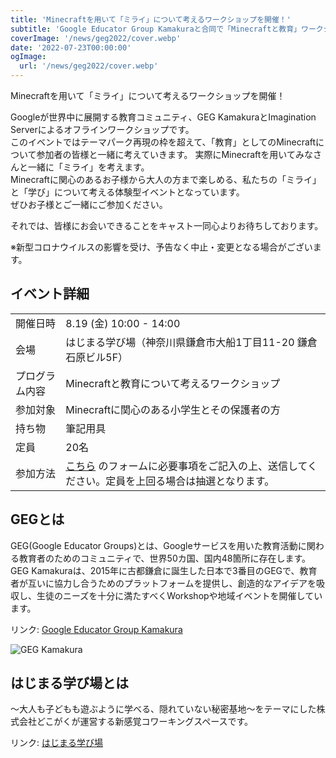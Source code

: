 ```yaml
---
title: 'Minecraftを用いて「ミライ」について考えるワークショップを開催！'
subtitle: 'Google Educator Group Kamakuraと合同で「Minecraftと教育」ワークショップを開催します。'
coverImage: '/news/geg2022/cover.webp'
date: '2022-07-23T00:00:00'
ogImage:
  url: '/news/geg2022/cover.webp'
---
```


Minecraftを用いて「ミライ」について考えるワークショップを開催！

Googleが世界中に展開する教育コミュニティ、GEG KamakuraとImagination Serverによるオフラインワークショップです。  
このイベントではテーマパーク再現の枠を超えて、「教育」としてのMinecraftについて参加者の皆様と一緒に考えていきます。
実際にMinecraftを用いてみなさんと一緒に「ミライ」を考えます。  
Minecraftに関心のあるお子様から大人の方まで楽しめる、私たちの「ミライ」と「学び」について考える体験型イベントとなっています。  
ぜひお子様とご一緒にご参加ください。

それでは、皆様にお会いできることをキャスト一同心よりお待ちしております。

※新型コロナウイルスの影響を受け、予告なく中止・変更となる場合がございます。

## イベント詳細

| | |
| ------ | ----------- |
| 開催日時 | 8.19 (金) 10:00 - 14:00 |
| 会場 | はじまる学び場（神奈川県鎌倉市大船1丁目11-20 鎌倉石原ビル5F） |
| プログラム内容 | Minecraftと教育について考えるワークショップ |
| 参加対象 | Minecraftに関心のある小学生とその保護者の方 |
| 持ち物 | 筆記用具 |
| 定員 | 20名 |
| 参加方法 | [こちら](https://forms.gle/7sE6Lp5BuhyBTdiB9) のフォームに必要事項をご記入の上、送信してください。定員を上回る場合は抽選となります。 |

## GEGとは

GEG(Google Educator Groups)とは、Googleサービスを用いた教育活動に関わる教育者のためのコミュニティで、世界50カ国、国内48箇所に存在します。
GEG Kamakuraは、2015年に古都鎌倉に誕生した日本で3番目のGEGで、教育者が互いに協力し合うためのプラットフォームを提供し、創造的なアイデアを吸収し、生徒のニーズを十分に満たすべくWorkshopや地域イベントを開催しています。

リンク: [Google Educator Group Kamakura](https://sites.google.com/view/gegkamakura)

![GEG Kamakura](/news/geg/geg.jpg)

## はじまる学び場とは

〜大人も子どもも遊ぶように学べる、隠れていない秘密基地〜をテーマにした株式会社どこがくが運営する新感覚コワーキングスペースです。

リンク: [はじまる学び場](https://www.dokogaku.co.jp/manabiba)
